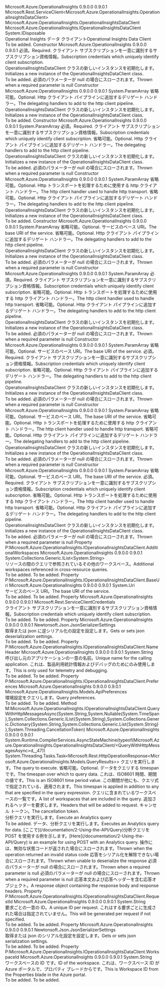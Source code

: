 <Type Name="OperationalInsightsDataClient" FullName="Microsoft.Azure.OperationalInsights.OperationalInsightsDataClient">
  <TypeSignature Language="C#" Value="public class OperationalInsightsDataClient : Microsoft.Rest.ServiceClient&lt;Microsoft.Azure.OperationalInsights.OperationalInsightsDataClient&gt;, IDisposable, Microsoft.Azure.OperationalInsights.IOperationalInsightsDataClient" />
  <TypeSignature Language="ILAsm" Value=".class public auto ansi beforefieldinit OperationalInsightsDataClient extends Microsoft.Rest.ServiceClient`1&lt;class Microsoft.Azure.OperationalInsights.OperationalInsightsDataClient&gt; implements class Microsoft.Azure.OperationalInsights.IOperationalInsightsDataClient, class System.IDisposable" />
  <TypeSignature Language="DocId" Value="T:Microsoft.Azure.OperationalInsights.OperationalInsightsDataClient" />
  <TypeSignature Language="VB.NET" Value="Public Class OperationalInsightsDataClient&#xA;Inherits ServiceClient(Of OperationalInsightsDataClient)&#xA;Implements IDisposable, IOperationalInsightsDataClient" />
  <TypeSignature Language="F#" Value="type OperationalInsightsDataClient = class&#xA;    inherit ServiceClient&lt;OperationalInsightsDataClient&gt;&#xA;    interface IOperationalInsightsDataClient&#xA;    interface IDisposable" />
  <AssemblyInfo>
    <AssemblyName>Microsoft.Azure.OperationalInsights</AssemblyName>
    <AssemblyVersion>0.9.0.0</AssemblyVersion>
    <AssemblyVersion>0.9.0.1</AssemblyVersion>
  </AssemblyInfo>
  <Base>
    <BaseTypeName>Microsoft.Rest.ServiceClient&lt;Microsoft.Azure.OperationalInsights.OperationalInsightsDataClient&gt;</BaseTypeName>
    <BaseTypeArguments>
      <BaseTypeArgument TypeParamName="!0">Microsoft.Azure.OperationalInsights.OperationalInsightsDataClient</BaseTypeArgument>
    </BaseTypeArguments>
  </Base>
  <Interfaces>
    <Interface>
      <InterfaceName>Microsoft.Azure.OperationalInsights.IOperationalInsightsDataClient</InterfaceName>
    </Interface>
    <Interface>
      <InterfaceName>System.IDisposable</InterfaceName>
    </Interface>
  </Interfaces>
  <Docs>
    <summary>
            <span data-ttu-id="2fda0-101">Operational Insights データ クライアント</span><span class="sxs-lookup"><span data-stu-id="2fda0-101">Operational Insights Data Client</span></span>
            </summary>
    <remarks>To be added.</remarks>
  </Docs>
  <Members>
    <Member MemberName=".ctor">
      <MemberSignature Language="C#" Value="public OperationalInsightsDataClient (Microsoft.Rest.ServiceClientCredentials credentials);" />
      <MemberSignature Language="ILAsm" Value=".method public hidebysig specialname rtspecialname instance void .ctor(class Microsoft.Rest.ServiceClientCredentials credentials) cil managed" />
      <MemberSignature Language="DocId" Value="M:Microsoft.Azure.OperationalInsights.OperationalInsightsDataClient.#ctor(Microsoft.Rest.ServiceClientCredentials)" />
      <MemberSignature Language="VB.NET" Value="Public Sub New (credentials As ServiceClientCredentials)" />
      <MemberSignature Language="F#" Value="new Microsoft.Azure.OperationalInsights.OperationalInsightsDataClient : Microsoft.Rest.ServiceClientCredentials -&gt; Microsoft.Azure.OperationalInsights.OperationalInsightsDataClient" Usage="new Microsoft.Azure.OperationalInsights.OperationalInsightsDataClient credentials" />
      <MemberType>Constructor</MemberType>
      <AssemblyInfo>
        <AssemblyName>Microsoft.Azure.OperationalInsights</AssemblyName>
        <AssemblyVersion>0.9.0.0</AssemblyVersion>
        <AssemblyVersion>0.9.0.1</AssemblyVersion>
      </AssemblyInfo>
      <Parameters>
        <Parameter Name="credentials" Type="Microsoft.Rest.ServiceClientCredentials" />
      </Parameters>
      <Docs>
        <param name="credentials">
            <span data-ttu-id="2fda0-102">必須。</span><span class="sxs-lookup"><span data-stu-id="2fda0-102">Required.</span></span> <span data-ttu-id="2fda0-103">クライアント サブスクリプションを一意に識別するサブスクリプション資格情報。</span><span class="sxs-lookup"><span data-stu-id="2fda0-103">Subscription credentials which uniquely identify client subscription.</span></span>
            </param>
        <summary>
            <span data-ttu-id="2fda0-104">OperationalInsightsDataClient クラスの新しいインスタンスを初期化します。</span><span class="sxs-lookup"><span data-stu-id="2fda0-104">Initializes a new instance of the OperationalInsightsDataClient class.</span></span>
            </summary>
        <remarks>To be added.</remarks>
        <exception cref="T:System.ArgumentNullException">
            <span data-ttu-id="2fda0-105">必須のパラメーターが null の場合にスローされます。</span><span class="sxs-lookup"><span data-stu-id="2fda0-105">Thrown when a required parameter is null</span></span>
            </exception>
      </Docs>
    </Member>
    <Member MemberName=".ctor">
      <MemberSignature Language="C#" Value="protected OperationalInsightsDataClient (params System.Net.Http.DelegatingHandler[] handlers);" />
      <MemberSignature Language="ILAsm" Value=".method familyhidebysig specialname rtspecialname instance void .ctor(class System.Net.Http.DelegatingHandler[] handlers) cil managed" />
      <MemberSignature Language="DocId" Value="M:Microsoft.Azure.OperationalInsights.OperationalInsightsDataClient.#ctor(System.Net.Http.DelegatingHandler[])" />
      <MemberSignature Language="VB.NET" Value="Protected Sub New (ParamArray handlers As DelegatingHandler())" />
      <MemberSignature Language="F#" Value="new Microsoft.Azure.OperationalInsights.OperationalInsightsDataClient : System.Net.Http.DelegatingHandler[] -&gt; Microsoft.Azure.OperationalInsights.OperationalInsightsDataClient" Usage="new Microsoft.Azure.OperationalInsights.OperationalInsightsDataClient handlers" />
      <MemberType>Constructor</MemberType>
      <AssemblyInfo>
        <AssemblyName>Microsoft.Azure.OperationalInsights</AssemblyName>
        <AssemblyVersion>0.9.0.0</AssemblyVersion>
        <AssemblyVersion>0.9.0.1</AssemblyVersion>
      </AssemblyInfo>
      <Parameters>
        <Parameter Name="handlers" Type="System.Net.Http.DelegatingHandler[]">
          <Attributes>
            <Attribute>
              <AttributeName>System.ParamArray</AttributeName>
            </Attribute>
          </Attributes>
        </Parameter>
      </Parameters>
      <Docs>
        <param name="handlers">
            <span data-ttu-id="2fda0-106">省略可能。</span><span class="sxs-lookup"><span data-stu-id="2fda0-106">Optional.</span></span> <span data-ttu-id="2fda0-107">Http クライアント パイプラインに追加するデリゲート ハンドラー。</span><span class="sxs-lookup"><span data-stu-id="2fda0-107">The delegating handlers to add to the http client pipeline.</span></span>
            </param>
        <summary>
            <span data-ttu-id="2fda0-108">OperationalInsightsDataClient クラスの新しいインスタンスを初期化します。</span><span class="sxs-lookup"><span data-stu-id="2fda0-108">Initializes a new instance of the OperationalInsightsDataClient class.</span></span>
            </summary>
        <remarks>To be added.</remarks>
      </Docs>
    </Member>
    <Member MemberName=".ctor">
      <MemberSignature Language="C#" Value="public OperationalInsightsDataClient (Microsoft.Rest.ServiceClientCredentials credentials, params System.Net.Http.DelegatingHandler[] handlers);" />
      <MemberSignature Language="ILAsm" Value=".method public hidebysig specialname rtspecialname instance void .ctor(class Microsoft.Rest.ServiceClientCredentials credentials, class System.Net.Http.DelegatingHandler[] handlers) cil managed" />
      <MemberSignature Language="DocId" Value="M:Microsoft.Azure.OperationalInsights.OperationalInsightsDataClient.#ctor(Microsoft.Rest.ServiceClientCredentials,System.Net.Http.DelegatingHandler[])" />
      <MemberSignature Language="VB.NET" Value="Public Sub New (credentials As ServiceClientCredentials, ParamArray handlers As DelegatingHandler())" />
      <MemberSignature Language="F#" Value="new Microsoft.Azure.OperationalInsights.OperationalInsightsDataClient : Microsoft.Rest.ServiceClientCredentials * System.Net.Http.DelegatingHandler[] -&gt; Microsoft.Azure.OperationalInsights.OperationalInsightsDataClient" Usage="new Microsoft.Azure.OperationalInsights.OperationalInsightsDataClient (credentials, handlers)" />
      <MemberType>Constructor</MemberType>
      <AssemblyInfo>
        <AssemblyName>Microsoft.Azure.OperationalInsights</AssemblyName>
        <AssemblyVersion>0.9.0.0</AssemblyVersion>
        <AssemblyVersion>0.9.0.1</AssemblyVersion>
      </AssemblyInfo>
      <Parameters>
        <Parameter Name="credentials" Type="Microsoft.Rest.ServiceClientCredentials" />
        <Parameter Name="handlers" Type="System.Net.Http.DelegatingHandler[]">
          <Attributes>
            <Attribute>
              <AttributeName>System.ParamArray</AttributeName>
            </Attribute>
          </Attributes>
        </Parameter>
      </Parameters>
      <Docs>
        <param name="credentials">
            <span data-ttu-id="2fda0-109">必須。</span><span class="sxs-lookup"><span data-stu-id="2fda0-109">Required.</span></span> <span data-ttu-id="2fda0-110">クライアント サブスクリプションを一意に識別するサブスクリプション資格情報。</span><span class="sxs-lookup"><span data-stu-id="2fda0-110">Subscription credentials which uniquely identify client subscription.</span></span>
            </param>
        <param name="handlers">
            <span data-ttu-id="2fda0-111">省略可能。</span><span class="sxs-lookup"><span data-stu-id="2fda0-111">Optional.</span></span> <span data-ttu-id="2fda0-112">Http クライアント パイプラインに追加するデリゲート ハンドラー。</span><span class="sxs-lookup"><span data-stu-id="2fda0-112">The delegating handlers to add to the http client pipeline.</span></span>
            </param>
        <summary>
            <span data-ttu-id="2fda0-113">OperationalInsightsDataClient クラスの新しいインスタンスを初期化します。</span><span class="sxs-lookup"><span data-stu-id="2fda0-113">Initializes a new instance of the OperationalInsightsDataClient class.</span></span>
            </summary>
        <remarks>To be added.</remarks>
        <exception cref="T:System.ArgumentNullException">
            <span data-ttu-id="2fda0-114">必須のパラメーターが null の場合にスローされます。</span><span class="sxs-lookup"><span data-stu-id="2fda0-114">Thrown when a required parameter is null</span></span>
            </exception>
      </Docs>
    </Member>
    <Member MemberName=".ctor">
      <MemberSignature Language="C#" Value="protected OperationalInsightsDataClient (System.Net.Http.HttpClientHandler rootHandler, params System.Net.Http.DelegatingHandler[] handlers);" />
      <MemberSignature Language="ILAsm" Value=".method familyhidebysig specialname rtspecialname instance void .ctor(class System.Net.Http.HttpClientHandler rootHandler, class System.Net.Http.DelegatingHandler[] handlers) cil managed" />
      <MemberSignature Language="DocId" Value="M:Microsoft.Azure.OperationalInsights.OperationalInsightsDataClient.#ctor(System.Net.Http.HttpClientHandler,System.Net.Http.DelegatingHandler[])" />
      <MemberSignature Language="VB.NET" Value="Protected Sub New (rootHandler As HttpClientHandler, ParamArray handlers As DelegatingHandler())" />
      <MemberSignature Language="F#" Value="new Microsoft.Azure.OperationalInsights.OperationalInsightsDataClient : System.Net.Http.HttpClientHandler * System.Net.Http.DelegatingHandler[] -&gt; Microsoft.Azure.OperationalInsights.OperationalInsightsDataClient" Usage="new Microsoft.Azure.OperationalInsights.OperationalInsightsDataClient (rootHandler, handlers)" />
      <MemberType>Constructor</MemberType>
      <AssemblyInfo>
        <AssemblyName>Microsoft.Azure.OperationalInsights</AssemblyName>
        <AssemblyVersion>0.9.0.0</AssemblyVersion>
        <AssemblyVersion>0.9.0.1</AssemblyVersion>
      </AssemblyInfo>
      <Parameters>
        <Parameter Name="rootHandler" Type="System.Net.Http.HttpClientHandler" />
        <Parameter Name="handlers" Type="System.Net.Http.DelegatingHandler[]">
          <Attributes>
            <Attribute>
              <AttributeName>System.ParamArray</AttributeName>
            </Attribute>
          </Attributes>
        </Parameter>
      </Parameters>
      <Docs>
        <param name="rootHandler">
            <span data-ttu-id="2fda0-115">省略可能。</span><span class="sxs-lookup"><span data-stu-id="2fda0-115">Optional.</span></span> <span data-ttu-id="2fda0-116">Http トランスポートを処理するために使用する http クライアント ハンドラー。</span><span class="sxs-lookup"><span data-stu-id="2fda0-116">The http client handler used to handle http transport.</span></span>
            </param>
        <param name="handlers">
            <span data-ttu-id="2fda0-117">省略可能。</span><span class="sxs-lookup"><span data-stu-id="2fda0-117">Optional.</span></span> <span data-ttu-id="2fda0-118">Http クライアント パイプラインに追加するデリゲート ハンドラー。</span><span class="sxs-lookup"><span data-stu-id="2fda0-118">The delegating handlers to add to the http client pipeline.</span></span>
            </param>
        <summary>
            <span data-ttu-id="2fda0-119">OperationalInsightsDataClient クラスの新しいインスタンスを初期化します。</span><span class="sxs-lookup"><span data-stu-id="2fda0-119">Initializes a new instance of the OperationalInsightsDataClient class.</span></span>
            </summary>
        <remarks>To be added.</remarks>
      </Docs>
    </Member>
    <Member MemberName=".ctor">
      <MemberSignature Language="C#" Value="protected OperationalInsightsDataClient (Uri baseUri, params System.Net.Http.DelegatingHandler[] handlers);" />
      <MemberSignature Language="ILAsm" Value=".method familyhidebysig specialname rtspecialname instance void .ctor(class System.Uri baseUri, class System.Net.Http.DelegatingHandler[] handlers) cil managed" />
      <MemberSignature Language="DocId" Value="M:Microsoft.Azure.OperationalInsights.OperationalInsightsDataClient.#ctor(System.Uri,System.Net.Http.DelegatingHandler[])" />
      <MemberSignature Language="VB.NET" Value="Protected Sub New (baseUri As Uri, ParamArray handlers As DelegatingHandler())" />
      <MemberSignature Language="F#" Value="new Microsoft.Azure.OperationalInsights.OperationalInsightsDataClient : Uri * System.Net.Http.DelegatingHandler[] -&gt; Microsoft.Azure.OperationalInsights.OperationalInsightsDataClient" Usage="new Microsoft.Azure.OperationalInsights.OperationalInsightsDataClient (baseUri, handlers)" />
      <MemberType>Constructor</MemberType>
      <AssemblyInfo>
        <AssemblyName>Microsoft.Azure.OperationalInsights</AssemblyName>
        <AssemblyVersion>0.9.0.0</AssemblyVersion>
        <AssemblyVersion>0.9.0.1</AssemblyVersion>
      </AssemblyInfo>
      <Parameters>
        <Parameter Name="baseUri" Type="System.Uri" />
        <Parameter Name="handlers" Type="System.Net.Http.DelegatingHandler[]">
          <Attributes>
            <Attribute>
              <AttributeName>System.ParamArray</AttributeName>
            </Attribute>
          </Attributes>
        </Parameter>
      </Parameters>
      <Docs>
        <param name="baseUri">
            <span data-ttu-id="2fda0-120">省略可能。</span><span class="sxs-lookup"><span data-stu-id="2fda0-120">Optional.</span></span> <span data-ttu-id="2fda0-121">サービスのベース URI。</span><span class="sxs-lookup"><span data-stu-id="2fda0-121">The base URI of the service.</span></span>
            </param>
        <param name="handlers">
            <span data-ttu-id="2fda0-122">省略可能。</span><span class="sxs-lookup"><span data-stu-id="2fda0-122">Optional.</span></span> <span data-ttu-id="2fda0-123">Http クライアント パイプラインに追加するデリゲート ハンドラー。</span><span class="sxs-lookup"><span data-stu-id="2fda0-123">The delegating handlers to add to the http client pipeline.</span></span>
            </param>
        <summary>
            <span data-ttu-id="2fda0-124">OperationalInsightsDataClient クラスの新しいインスタンスを初期化します。</span><span class="sxs-lookup"><span data-stu-id="2fda0-124">Initializes a new instance of the OperationalInsightsDataClient class.</span></span>
            </summary>
        <remarks>To be added.</remarks>
        <exception cref="T:System.ArgumentNullException">
            <span data-ttu-id="2fda0-125">必須のパラメーターが null の場合にスローされます。</span><span class="sxs-lookup"><span data-stu-id="2fda0-125">Thrown when a required parameter is null</span></span>
            </exception>
      </Docs>
    </Member>
    <Member MemberName=".ctor">
      <MemberSignature Language="C#" Value="public OperationalInsightsDataClient (Microsoft.Rest.ServiceClientCredentials credentials, System.Net.Http.HttpClientHandler rootHandler, params System.Net.Http.DelegatingHandler[] handlers);" />
      <MemberSignature Language="ILAsm" Value=".method public hidebysig specialname rtspecialname instance void .ctor(class Microsoft.Rest.ServiceClientCredentials credentials, class System.Net.Http.HttpClientHandler rootHandler, class System.Net.Http.DelegatingHandler[] handlers) cil managed" />
      <MemberSignature Language="DocId" Value="M:Microsoft.Azure.OperationalInsights.OperationalInsightsDataClient.#ctor(Microsoft.Rest.ServiceClientCredentials,System.Net.Http.HttpClientHandler,System.Net.Http.DelegatingHandler[])" />
      <MemberSignature Language="VB.NET" Value="Public Sub New (credentials As ServiceClientCredentials, rootHandler As HttpClientHandler, ParamArray handlers As DelegatingHandler())" />
      <MemberSignature Language="F#" Value="new Microsoft.Azure.OperationalInsights.OperationalInsightsDataClient : Microsoft.Rest.ServiceClientCredentials * System.Net.Http.HttpClientHandler * System.Net.Http.DelegatingHandler[] -&gt; Microsoft.Azure.OperationalInsights.OperationalInsightsDataClient" Usage="new Microsoft.Azure.OperationalInsights.OperationalInsightsDataClient (credentials, rootHandler, handlers)" />
      <MemberType>Constructor</MemberType>
      <AssemblyInfo>
        <AssemblyName>Microsoft.Azure.OperationalInsights</AssemblyName>
        <AssemblyVersion>0.9.0.0</AssemblyVersion>
        <AssemblyVersion>0.9.0.1</AssemblyVersion>
      </AssemblyInfo>
      <Parameters>
        <Parameter Name="credentials" Type="Microsoft.Rest.ServiceClientCredentials" />
        <Parameter Name="rootHandler" Type="System.Net.Http.HttpClientHandler" />
        <Parameter Name="handlers" Type="System.Net.Http.DelegatingHandler[]">
          <Attributes>
            <Attribute>
              <AttributeName>System.ParamArray</AttributeName>
            </Attribute>
          </Attributes>
        </Parameter>
      </Parameters>
      <Docs>
        <param name="credentials">
            <span data-ttu-id="2fda0-126">必須。</span><span class="sxs-lookup"><span data-stu-id="2fda0-126">Required.</span></span> <span data-ttu-id="2fda0-127">クライアント サブスクリプションを一意に識別するサブスクリプション資格情報。</span><span class="sxs-lookup"><span data-stu-id="2fda0-127">Subscription credentials which uniquely identify client subscription.</span></span>
            </param>
        <param name="rootHandler">
            <span data-ttu-id="2fda0-128">省略可能。</span><span class="sxs-lookup"><span data-stu-id="2fda0-128">Optional.</span></span> <span data-ttu-id="2fda0-129">Http トランスポートを処理するために使用する http クライアント ハンドラー。</span><span class="sxs-lookup"><span data-stu-id="2fda0-129">The http client handler used to handle http transport.</span></span>
            </param>
        <param name="handlers">
            <span data-ttu-id="2fda0-130">省略可能。</span><span class="sxs-lookup"><span data-stu-id="2fda0-130">Optional.</span></span> <span data-ttu-id="2fda0-131">Http クライアント パイプラインに追加するデリゲート ハンドラー。</span><span class="sxs-lookup"><span data-stu-id="2fda0-131">The delegating handlers to add to the http client pipeline.</span></span>
            </param>
        <summary>
            <span data-ttu-id="2fda0-132">OperationalInsightsDataClient クラスの新しいインスタンスを初期化します。</span><span class="sxs-lookup"><span data-stu-id="2fda0-132">Initializes a new instance of the OperationalInsightsDataClient class.</span></span>
            </summary>
        <remarks>To be added.</remarks>
        <exception cref="T:System.ArgumentNullException">
            <span data-ttu-id="2fda0-133">必須のパラメーターが null の場合にスローされます。</span><span class="sxs-lookup"><span data-stu-id="2fda0-133">Thrown when a required parameter is null</span></span>
            </exception>
      </Docs>
    </Member>
    <Member MemberName=".ctor">
      <MemberSignature Language="C#" Value="public OperationalInsightsDataClient (Uri baseUri, Microsoft.Rest.ServiceClientCredentials credentials, params System.Net.Http.DelegatingHandler[] handlers);" />
      <MemberSignature Language="ILAsm" Value=".method public hidebysig specialname rtspecialname instance void .ctor(class System.Uri baseUri, class Microsoft.Rest.ServiceClientCredentials credentials, class System.Net.Http.DelegatingHandler[] handlers) cil managed" />
      <MemberSignature Language="DocId" Value="M:Microsoft.Azure.OperationalInsights.OperationalInsightsDataClient.#ctor(System.Uri,Microsoft.Rest.ServiceClientCredentials,System.Net.Http.DelegatingHandler[])" />
      <MemberSignature Language="VB.NET" Value="Public Sub New (baseUri As Uri, credentials As ServiceClientCredentials, ParamArray handlers As DelegatingHandler())" />
      <MemberSignature Language="F#" Value="new Microsoft.Azure.OperationalInsights.OperationalInsightsDataClient : Uri * Microsoft.Rest.ServiceClientCredentials * System.Net.Http.DelegatingHandler[] -&gt; Microsoft.Azure.OperationalInsights.OperationalInsightsDataClient" Usage="new Microsoft.Azure.OperationalInsights.OperationalInsightsDataClient (baseUri, credentials, handlers)" />
      <MemberType>Constructor</MemberType>
      <AssemblyInfo>
        <AssemblyName>Microsoft.Azure.OperationalInsights</AssemblyName>
        <AssemblyVersion>0.9.0.0</AssemblyVersion>
        <AssemblyVersion>0.9.0.1</AssemblyVersion>
      </AssemblyInfo>
      <Parameters>
        <Parameter Name="baseUri" Type="System.Uri" />
        <Parameter Name="credentials" Type="Microsoft.Rest.ServiceClientCredentials" />
        <Parameter Name="handlers" Type="System.Net.Http.DelegatingHandler[]">
          <Attributes>
            <Attribute>
              <AttributeName>System.ParamArray</AttributeName>
            </Attribute>
          </Attributes>
        </Parameter>
      </Parameters>
      <Docs>
        <param name="baseUri">
            <span data-ttu-id="2fda0-134">省略可能。</span><span class="sxs-lookup"><span data-stu-id="2fda0-134">Optional.</span></span> <span data-ttu-id="2fda0-135">サービスのベース URI。</span><span class="sxs-lookup"><span data-stu-id="2fda0-135">The base URI of the service.</span></span>
            </param>
        <param name="credentials">
            <span data-ttu-id="2fda0-136">必須。</span><span class="sxs-lookup"><span data-stu-id="2fda0-136">Required.</span></span> <span data-ttu-id="2fda0-137">クライアント サブスクリプションを一意に識別するサブスクリプション資格情報。</span><span class="sxs-lookup"><span data-stu-id="2fda0-137">Subscription credentials which uniquely identify client subscription.</span></span>
            </param>
        <param name="handlers">
            <span data-ttu-id="2fda0-138">省略可能。</span><span class="sxs-lookup"><span data-stu-id="2fda0-138">Optional.</span></span> <span data-ttu-id="2fda0-139">Http クライアント パイプラインに追加するデリゲート ハンドラー。</span><span class="sxs-lookup"><span data-stu-id="2fda0-139">The delegating handlers to add to the http client pipeline.</span></span>
            </param>
        <summary>
            <span data-ttu-id="2fda0-140">OperationalInsightsDataClient クラスの新しいインスタンスを初期化します。</span><span class="sxs-lookup"><span data-stu-id="2fda0-140">Initializes a new instance of the OperationalInsightsDataClient class.</span></span>
            </summary>
        <remarks>To be added.</remarks>
        <exception cref="T:System.ArgumentNullException">
            <span data-ttu-id="2fda0-141">必須のパラメーターが null の場合にスローされます。</span><span class="sxs-lookup"><span data-stu-id="2fda0-141">Thrown when a required parameter is null</span></span>
            </exception>
      </Docs>
    </Member>
    <Member MemberName=".ctor">
      <MemberSignature Language="C#" Value="protected OperationalInsightsDataClient (Uri baseUri, System.Net.Http.HttpClientHandler rootHandler, params System.Net.Http.DelegatingHandler[] handlers);" />
      <MemberSignature Language="ILAsm" Value=".method familyhidebysig specialname rtspecialname instance void .ctor(class System.Uri baseUri, class System.Net.Http.HttpClientHandler rootHandler, class System.Net.Http.DelegatingHandler[] handlers) cil managed" />
      <MemberSignature Language="DocId" Value="M:Microsoft.Azure.OperationalInsights.OperationalInsightsDataClient.#ctor(System.Uri,System.Net.Http.HttpClientHandler,System.Net.Http.DelegatingHandler[])" />
      <MemberSignature Language="VB.NET" Value="Protected Sub New (baseUri As Uri, rootHandler As HttpClientHandler, ParamArray handlers As DelegatingHandler())" />
      <MemberSignature Language="F#" Value="new Microsoft.Azure.OperationalInsights.OperationalInsightsDataClient : Uri * System.Net.Http.HttpClientHandler * System.Net.Http.DelegatingHandler[] -&gt; Microsoft.Azure.OperationalInsights.OperationalInsightsDataClient" Usage="new Microsoft.Azure.OperationalInsights.OperationalInsightsDataClient (baseUri, rootHandler, handlers)" />
      <MemberType>Constructor</MemberType>
      <AssemblyInfo>
        <AssemblyName>Microsoft.Azure.OperationalInsights</AssemblyName>
        <AssemblyVersion>0.9.0.0</AssemblyVersion>
        <AssemblyVersion>0.9.0.1</AssemblyVersion>
      </AssemblyInfo>
      <Parameters>
        <Parameter Name="baseUri" Type="System.Uri" />
        <Parameter Name="rootHandler" Type="System.Net.Http.HttpClientHandler" />
        <Parameter Name="handlers" Type="System.Net.Http.DelegatingHandler[]">
          <Attributes>
            <Attribute>
              <AttributeName>System.ParamArray</AttributeName>
            </Attribute>
          </Attributes>
        </Parameter>
      </Parameters>
      <Docs>
        <param name="baseUri">
            <span data-ttu-id="2fda0-142">省略可能。</span><span class="sxs-lookup"><span data-stu-id="2fda0-142">Optional.</span></span> <span data-ttu-id="2fda0-143">サービスのベース URI。</span><span class="sxs-lookup"><span data-stu-id="2fda0-143">The base URI of the service.</span></span>
            </param>
        <param name="rootHandler">
            <span data-ttu-id="2fda0-144">省略可能。</span><span class="sxs-lookup"><span data-stu-id="2fda0-144">Optional.</span></span> <span data-ttu-id="2fda0-145">Http トランスポートを処理するために使用する http クライアント ハンドラー。</span><span class="sxs-lookup"><span data-stu-id="2fda0-145">The http client handler used to handle http transport.</span></span>
            </param>
        <param name="handlers">
            <span data-ttu-id="2fda0-146">省略可能。</span><span class="sxs-lookup"><span data-stu-id="2fda0-146">Optional.</span></span> <span data-ttu-id="2fda0-147">Http クライアント パイプラインに追加するデリゲート ハンドラー。</span><span class="sxs-lookup"><span data-stu-id="2fda0-147">The delegating handlers to add to the http client pipeline.</span></span>
            </param>
        <summary>
            <span data-ttu-id="2fda0-148">OperationalInsightsDataClient クラスの新しいインスタンスを初期化します。</span><span class="sxs-lookup"><span data-stu-id="2fda0-148">Initializes a new instance of the OperationalInsightsDataClient class.</span></span>
            </summary>
        <remarks>To be added.</remarks>
        <exception cref="T:System.ArgumentNullException">
            <span data-ttu-id="2fda0-149">必須のパラメーターが null の場合にスローされます。</span><span class="sxs-lookup"><span data-stu-id="2fda0-149">Thrown when a required parameter is null</span></span>
            </exception>
      </Docs>
    </Member>
    <Member MemberName=".ctor">
      <MemberSignature Language="C#" Value="public OperationalInsightsDataClient (Uri baseUri, Microsoft.Rest.ServiceClientCredentials credentials, System.Net.Http.HttpClientHandler rootHandler, params System.Net.Http.DelegatingHandler[] handlers);" />
      <MemberSignature Language="ILAsm" Value=".method public hidebysig specialname rtspecialname instance void .ctor(class System.Uri baseUri, class Microsoft.Rest.ServiceClientCredentials credentials, class System.Net.Http.HttpClientHandler rootHandler, class System.Net.Http.DelegatingHandler[] handlers) cil managed" />
      <MemberSignature Language="DocId" Value="M:Microsoft.Azure.OperationalInsights.OperationalInsightsDataClient.#ctor(System.Uri,Microsoft.Rest.ServiceClientCredentials,System.Net.Http.HttpClientHandler,System.Net.Http.DelegatingHandler[])" />
      <MemberSignature Language="VB.NET" Value="Public Sub New (baseUri As Uri, credentials As ServiceClientCredentials, rootHandler As HttpClientHandler, ParamArray handlers As DelegatingHandler())" />
      <MemberSignature Language="F#" Value="new Microsoft.Azure.OperationalInsights.OperationalInsightsDataClient : Uri * Microsoft.Rest.ServiceClientCredentials * System.Net.Http.HttpClientHandler * System.Net.Http.DelegatingHandler[] -&gt; Microsoft.Azure.OperationalInsights.OperationalInsightsDataClient" Usage="new Microsoft.Azure.OperationalInsights.OperationalInsightsDataClient (baseUri, credentials, rootHandler, handlers)" />
      <MemberType>Constructor</MemberType>
      <AssemblyInfo>
        <AssemblyName>Microsoft.Azure.OperationalInsights</AssemblyName>
        <AssemblyVersion>0.9.0.0</AssemblyVersion>
        <AssemblyVersion>0.9.0.1</AssemblyVersion>
      </AssemblyInfo>
      <Parameters>
        <Parameter Name="baseUri" Type="System.Uri" />
        <Parameter Name="credentials" Type="Microsoft.Rest.ServiceClientCredentials" />
        <Parameter Name="rootHandler" Type="System.Net.Http.HttpClientHandler" />
        <Parameter Name="handlers" Type="System.Net.Http.DelegatingHandler[]">
          <Attributes>
            <Attribute>
              <AttributeName>System.ParamArray</AttributeName>
            </Attribute>
          </Attributes>
        </Parameter>
      </Parameters>
      <Docs>
        <param name="baseUri">
            <span data-ttu-id="2fda0-150">省略可能。</span><span class="sxs-lookup"><span data-stu-id="2fda0-150">Optional.</span></span> <span data-ttu-id="2fda0-151">サービスのベース URI。</span><span class="sxs-lookup"><span data-stu-id="2fda0-151">The base URI of the service.</span></span>
            </param>
        <param name="credentials">
            <span data-ttu-id="2fda0-152">必須。</span><span class="sxs-lookup"><span data-stu-id="2fda0-152">Required.</span></span> <span data-ttu-id="2fda0-153">クライアント サブスクリプションを一意に識別するサブスクリプション資格情報。</span><span class="sxs-lookup"><span data-stu-id="2fda0-153">Subscription credentials which uniquely identify client subscription.</span></span>
            </param>
        <param name="rootHandler">
            <span data-ttu-id="2fda0-154">省略可能。</span><span class="sxs-lookup"><span data-stu-id="2fda0-154">Optional.</span></span> <span data-ttu-id="2fda0-155">Http トランスポートを処理するために使用する http クライアント ハンドラー。</span><span class="sxs-lookup"><span data-stu-id="2fda0-155">The http client handler used to handle http transport.</span></span>
            </param>
        <param name="handlers">
            <span data-ttu-id="2fda0-156">省略可能。</span><span class="sxs-lookup"><span data-stu-id="2fda0-156">Optional.</span></span> <span data-ttu-id="2fda0-157">Http クライアント パイプラインに追加するデリゲート ハンドラー。</span><span class="sxs-lookup"><span data-stu-id="2fda0-157">The delegating handlers to add to the http client pipeline.</span></span>
            </param>
        <summary>
            <span data-ttu-id="2fda0-158">OperationalInsightsDataClient クラスの新しいインスタンスを初期化します。</span><span class="sxs-lookup"><span data-stu-id="2fda0-158">Initializes a new instance of the OperationalInsightsDataClient class.</span></span>
            </summary>
        <remarks>To be added.</remarks>
        <exception cref="T:System.ArgumentNullException">
            <span data-ttu-id="2fda0-159">必須のパラメーターが null の場合にスローされます。</span><span class="sxs-lookup"><span data-stu-id="2fda0-159">Thrown when a required parameter is null</span></span>
            </exception>
      </Docs>
    </Member>
    <Member MemberName="AdditionalWorkspaces">
      <MemberSignature Language="C#" Value="public System.Collections.Generic.IList&lt;string&gt; AdditionalWorkspaces { get; set; }" />
      <MemberSignature Language="ILAsm" Value=".property instance class System.Collections.Generic.IList`1&lt;string&gt; AdditionalWorkspaces" />
      <MemberSignature Language="DocId" Value="P:Microsoft.Azure.OperationalInsights.OperationalInsightsDataClient.AdditionalWorkspaces" />
      <MemberSignature Language="VB.NET" Value="Public Property AdditionalWorkspaces As IList(Of String)" />
      <MemberSignature Language="F#" Value="member this.AdditionalWorkspaces : System.Collections.Generic.IList&lt;string&gt; with get, set" Usage="Microsoft.Azure.OperationalInsights.OperationalInsightsDataClient.AdditionalWorkspaces" />
      <MemberType>Property</MemberType>
      <Implements>
        <InterfaceMember>P:Microsoft.Azure.OperationalInsights.IOperationalInsightsDataClient.AdditionalWorkspaces</InterfaceMember>
      </Implements>
      <AssemblyInfo>
        <AssemblyName>Microsoft.Azure.OperationalInsights</AssemblyName>
        <AssemblyVersion>0.9.0.0</AssemblyVersion>
        <AssemblyVersion>0.9.0.1</AssemblyVersion>
      </AssemblyInfo>
      <ReturnValue>
        <ReturnType>System.Collections.Generic.IList&lt;System.String&gt;</ReturnType>
      </ReturnValue>
      <Docs>
        <summary>
            <span data-ttu-id="2fda0-160">リソースの間のクエリで参照されているその他のワークスペース。</span><span class="sxs-lookup"><span data-stu-id="2fda0-160">Additional workspaces referenced in cross-resource queries.</span></span>
            </summary>
        <value>To be added.</value>
        <remarks>To be added.</remarks>
      </Docs>
    </Member>
    <Member MemberName="BaseUri">
      <MemberSignature Language="C#" Value="public Uri BaseUri { get; set; }" />
      <MemberSignature Language="ILAsm" Value=".property instance class System.Uri BaseUri" />
      <MemberSignature Language="DocId" Value="P:Microsoft.Azure.OperationalInsights.OperationalInsightsDataClient.BaseUri" />
      <MemberSignature Language="VB.NET" Value="Public Property BaseUri As Uri" />
      <MemberSignature Language="F#" Value="member this.BaseUri : Uri with get, set" Usage="Microsoft.Azure.OperationalInsights.OperationalInsightsDataClient.BaseUri" />
      <MemberType>Property</MemberType>
      <Implements>
        <InterfaceMember>P:Microsoft.Azure.OperationalInsights.IOperationalInsightsDataClient.BaseUri</InterfaceMember>
      </Implements>
      <AssemblyInfo>
        <AssemblyName>Microsoft.Azure.OperationalInsights</AssemblyName>
        <AssemblyVersion>0.9.0.0</AssemblyVersion>
        <AssemblyVersion>0.9.0.1</AssemblyVersion>
      </AssemblyInfo>
      <ReturnValue>
        <ReturnType>System.Uri</ReturnType>
      </ReturnValue>
      <Docs>
        <summary>
            <span data-ttu-id="2fda0-161">サービスのベース URI。</span><span class="sxs-lookup"><span data-stu-id="2fda0-161">The base URI of the service.</span></span>
            </summary>
        <value>To be added.</value>
        <remarks>To be added.</remarks>
      </Docs>
    </Member>
    <Member MemberName="Credentials">
      <MemberSignature Language="C#" Value="public Microsoft.Rest.ServiceClientCredentials Credentials { get; }" />
      <MemberSignature Language="ILAsm" Value=".property instance class Microsoft.Rest.ServiceClientCredentials Credentials" />
      <MemberSignature Language="DocId" Value="P:Microsoft.Azure.OperationalInsights.OperationalInsightsDataClient.Credentials" />
      <MemberSignature Language="VB.NET" Value="Public ReadOnly Property Credentials As ServiceClientCredentials" />
      <MemberSignature Language="F#" Value="member this.Credentials : Microsoft.Rest.ServiceClientCredentials" Usage="Microsoft.Azure.OperationalInsights.OperationalInsightsDataClient.Credentials" />
      <MemberType>Property</MemberType>
      <AssemblyInfo>
        <AssemblyName>Microsoft.Azure.OperationalInsights</AssemblyName>
        <AssemblyVersion>0.9.0.0</AssemblyVersion>
        <AssemblyVersion>0.9.0.1</AssemblyVersion>
      </AssemblyInfo>
      <ReturnValue>
        <ReturnType>Microsoft.Rest.ServiceClientCredentials</ReturnType>
      </ReturnValue>
      <Docs>
        <summary>
            <span data-ttu-id="2fda0-162">クライアント サブスクリプションを一意に識別するサブスクリプション資格情報。</span><span class="sxs-lookup"><span data-stu-id="2fda0-162">Subscription credentials which uniquely identify client subscription.</span></span>
            </summary>
        <value>To be added.</value>
        <remarks>To be added.</remarks>
      </Docs>
    </Member>
    <Member MemberName="DeserializationSettings">
      <MemberSignature Language="C#" Value="public Newtonsoft.Json.JsonSerializerSettings DeserializationSettings { get; }" />
      <MemberSignature Language="ILAsm" Value=".property instance class Newtonsoft.Json.JsonSerializerSettings DeserializationSettings" />
      <MemberSignature Language="DocId" Value="P:Microsoft.Azure.OperationalInsights.OperationalInsightsDataClient.DeserializationSettings" />
      <MemberSignature Language="VB.NET" Value="Public ReadOnly Property DeserializationSettings As JsonSerializerSettings" />
      <MemberSignature Language="F#" Value="member this.DeserializationSettings : Newtonsoft.Json.JsonSerializerSettings" Usage="Microsoft.Azure.OperationalInsights.OperationalInsightsDataClient.DeserializationSettings" />
      <MemberType>Property</MemberType>
      <AssemblyInfo>
        <AssemblyName>Microsoft.Azure.OperationalInsights</AssemblyName>
        <AssemblyVersion>0.9.0.0</AssemblyVersion>
        <AssemblyVersion>0.9.0.1</AssemblyVersion>
      </AssemblyInfo>
      <ReturnValue>
        <ReturnType>Newtonsoft.Json.JsonSerializerSettings</ReturnType>
      </ReturnValue>
      <Docs>
        <summary>
            <span data-ttu-id="2fda0-163">取得または json に逆シリアル化の設定を設定します。</span><span class="sxs-lookup"><span data-stu-id="2fda0-163">Gets or sets json deserialization settings.</span></span>
            </summary>
        <value>To be added.</value>
        <remarks>To be added.</remarks>
      </Docs>
    </Member>
    <Member MemberName="NameHeader">
      <MemberSignature Language="C#" Value="public string NameHeader { get; set; }" />
      <MemberSignature Language="ILAsm" Value=".property instance string NameHeader" />
      <MemberSignature Language="DocId" Value="P:Microsoft.Azure.OperationalInsights.OperationalInsightsDataClient.NameHeader" />
      <MemberSignature Language="VB.NET" Value="Public Property NameHeader As String" />
      <MemberSignature Language="F#" Value="member this.NameHeader : string with get, set" Usage="Microsoft.Azure.OperationalInsights.OperationalInsightsDataClient.NameHeader" />
      <MemberType>Property</MemberType>
      <Implements>
        <InterfaceMember>P:Microsoft.Azure.OperationalInsights.IOperationalInsightsDataClient.NameHeader</InterfaceMember>
      </Implements>
      <AssemblyInfo>
        <AssemblyName>Microsoft.Azure.OperationalInsights</AssemblyName>
        <AssemblyVersion>0.9.0.0</AssemblyVersion>
        <AssemblyVersion>0.9.0.1</AssemblyVersion>
      </AssemblyInfo>
      <ReturnValue>
        <ReturnType>System.String</ReturnType>
      </ReturnValue>
      <Docs>
        <summary>
            <span data-ttu-id="2fda0-164">呼び出し元のアプリケーションの一意の名前。</span><span class="sxs-lookup"><span data-stu-id="2fda0-164">Unique name for the calling application.</span></span> <span data-ttu-id="2fda0-165">これは、製品利用統計情報およびデバッグのためにのみ使用します。</span><span class="sxs-lookup"><span data-stu-id="2fda0-165">This is only used for telemetry and debugging.</span></span>
            </summary>
        <value>To be added.</value>
        <remarks>To be added.</remarks>
      </Docs>
    </Member>
    <Member MemberName="Preferences">
      <MemberSignature Language="C#" Value="public Microsoft.Azure.OperationalInsights.Models.ApiPreferences Preferences { get; set; }" />
      <MemberSignature Language="ILAsm" Value=".property instance class Microsoft.Azure.OperationalInsights.Models.ApiPreferences Preferences" />
      <MemberSignature Language="DocId" Value="P:Microsoft.Azure.OperationalInsights.OperationalInsightsDataClient.Preferences" />
      <MemberSignature Language="VB.NET" Value="Public Property Preferences As ApiPreferences" />
      <MemberSignature Language="F#" Value="member this.Preferences : Microsoft.Azure.OperationalInsights.Models.ApiPreferences with get, set" Usage="Microsoft.Azure.OperationalInsights.OperationalInsightsDataClient.Preferences" />
      <MemberType>Property</MemberType>
      <Implements>
        <InterfaceMember>P:Microsoft.Azure.OperationalInsights.IOperationalInsightsDataClient.Preferences</InterfaceMember>
      </Implements>
      <AssemblyInfo>
        <AssemblyName>Microsoft.Azure.OperationalInsights</AssemblyName>
        <AssemblyVersion>0.9.0.0</AssemblyVersion>
        <AssemblyVersion>0.9.0.1</AssemblyVersion>
      </AssemblyInfo>
      <ReturnValue>
        <ReturnType>Microsoft.Azure.OperationalInsights.Models.ApiPreferences</ReturnType>
      </ReturnValue>
      <Docs>
        <summary>
            <span data-ttu-id="2fda0-166">環境設定をクエリします。</span><span class="sxs-lookup"><span data-stu-id="2fda0-166">Query preferences.</span></span>
            </summary>
        <value>To be added.</value>
        <remarks>To be added.</remarks>
      </Docs>
    </Member>
    <Member MemberName="QueryWithHttpMessagesAsync">
      <MemberSignature Language="C#" Value="public System.Threading.Tasks.Task&lt;Microsoft.Rest.HttpOperationResponse&lt;Microsoft.Azure.OperationalInsights.Models.QueryResults&gt;&gt; QueryWithHttpMessagesAsync (string query, Nullable&lt;TimeSpan&gt; timespan = null, System.Collections.Generic.IList&lt;string&gt; workspaces = null, System.Collections.Generic.Dictionary&lt;string,System.Collections.Generic.List&lt;string&gt;&gt; customHeaders = null, System.Threading.CancellationToken cancellationToken = null);" />
      <MemberSignature Language="ILAsm" Value=".method public hidebysig newslot virtual instance class System.Threading.Tasks.Task`1&lt;class Microsoft.Rest.HttpOperationResponse`1&lt;class Microsoft.Azure.OperationalInsights.Models.QueryResults&gt;&gt; QueryWithHttpMessagesAsync(string query, valuetype System.Nullable`1&lt;valuetype System.TimeSpan&gt; timespan, class System.Collections.Generic.IList`1&lt;string&gt; workspaces, class System.Collections.Generic.Dictionary`2&lt;string, class System.Collections.Generic.List`1&lt;string&gt;&gt; customHeaders, valuetype System.Threading.CancellationToken cancellationToken) cil managed" />
      <MemberSignature Language="DocId" Value="M:Microsoft.Azure.OperationalInsights.OperationalInsightsDataClient.QueryWithHttpMessagesAsync(System.String,System.Nullable{System.TimeSpan},System.Collections.Generic.IList{System.String},System.Collections.Generic.Dictionary{System.String,System.Collections.Generic.List{System.String}},System.Threading.CancellationToken)" />
      <MemberSignature Language="F#" Value="abstract member QueryWithHttpMessagesAsync : string * Nullable&lt;TimeSpan&gt; * System.Collections.Generic.IList&lt;string&gt; * System.Collections.Generic.Dictionary&lt;string, System.Collections.Generic.List&lt;string&gt;&gt; * System.Threading.CancellationToken -&gt; System.Threading.Tasks.Task&lt;Microsoft.Rest.HttpOperationResponse&lt;Microsoft.Azure.OperationalInsights.Models.QueryResults&gt;&gt;&#xA;override this.QueryWithHttpMessagesAsync : string * Nullable&lt;TimeSpan&gt; * System.Collections.Generic.IList&lt;string&gt; * System.Collections.Generic.Dictionary&lt;string, System.Collections.Generic.List&lt;string&gt;&gt; * System.Threading.CancellationToken -&gt; System.Threading.Tasks.Task&lt;Microsoft.Rest.HttpOperationResponse&lt;Microsoft.Azure.OperationalInsights.Models.QueryResults&gt;&gt;" Usage="operationalInsightsDataClient.QueryWithHttpMessagesAsync (query, timespan, workspaces, customHeaders, cancellationToken)" />
      <MemberType>Method</MemberType>
      <Implements>
        <InterfaceMember>M:Microsoft.Azure.OperationalInsights.IOperationalInsightsDataClient.QueryWithHttpMessagesAsync(System.String,System.Nullable{System.TimeSpan},System.Collections.Generic.IList{System.String},System.Collections.Generic.Dictionary{System.String,System.Collections.Generic.List{System.String}},System.Threading.CancellationToken)</InterfaceMember>
      </Implements>
      <AssemblyInfo>
        <AssemblyName>Microsoft.Azure.OperationalInsights</AssemblyName>
        <AssemblyVersion>0.9.0.0</AssemblyVersion>
        <AssemblyVersion>0.9.0.1</AssemblyVersion>
      </AssemblyInfo>
      <Attributes>
        <Attribute>
          <AttributeName>System.Runtime.CompilerServices.AsyncStateMachine(typeof(Microsoft.Azure.OperationalInsights.OperationalInsightsDataClient/&lt;QueryWithHttpMessagesAsync&gt;d__47))</AttributeName>
        </Attribute>
      </Attributes>
      <ReturnValue>
        <ReturnType>System.Threading.Tasks.Task&lt;Microsoft.Rest.HttpOperationResponse&lt;Microsoft.Azure.OperationalInsights.Models.QueryResults&gt;&gt;</ReturnType>
      </ReturnValue>
      <Parameters>
        <Parameter Name="query" Type="System.String" />
        <Parameter Name="timespan" Type="System.Nullable&lt;System.TimeSpan&gt;" />
        <Parameter Name="workspaces" Type="System.Collections.Generic.IList&lt;System.String&gt;" />
        <Parameter Name="customHeaders" Type="System.Collections.Generic.Dictionary&lt;System.String,System.Collections.Generic.List&lt;System.String&gt;&gt;" />
        <Parameter Name="cancellationToken" Type="System.Threading.CancellationToken" />
      </Parameters>
      <Docs>
        <param name="query">
            <span data-ttu-id="2fda0-167">クエリを実行します。</span><span class="sxs-lookup"><span data-stu-id="2fda0-167">The query to execute.</span></span>
            </param>
        <param name="timespan">
            <span data-ttu-id="2fda0-168">省略可能。</span><span class="sxs-lookup"><span data-stu-id="2fda0-168">Optional.</span></span> <span data-ttu-id="2fda0-169">データをクエリする timespan です。</span><span class="sxs-lookup"><span data-stu-id="2fda0-169">The timespan over which to query data.</span></span> <span data-ttu-id="2fda0-170">これは、ISO8601 時間、期間の値です。</span><span class="sxs-lookup"><span data-stu-id="2fda0-170">This is an ISO8601 time period value.</span></span>  <span data-ttu-id="2fda0-171">この期間が他にも、クエリ式で指定されている、適用されます。</span><span class="sxs-lookup"><span data-stu-id="2fda0-171">This timespan is applied in addition to any that are specified in the query expression.</span></span>
            </param>
        <param name="workspaces">
            <span data-ttu-id="2fda0-172">クエリに含まれているワークスペースの一覧です。</span><span class="sxs-lookup"><span data-stu-id="2fda0-172">A list of workspaces that are included in the query.</span></span>
            </param>
        <param name="customHeaders">
            <span data-ttu-id="2fda0-173">追加されるヘッダーを要求します。</span><span class="sxs-lookup"><span data-stu-id="2fda0-173">Headers that will be added to request.</span></span>
            </param>
        <param name="cancellationToken">
            <span data-ttu-id="2fda0-174">キャンセル トークン。</span><span class="sxs-lookup"><span data-stu-id="2fda0-174">The cancellation token.</span></span>
            </param>
        <summary>
            <span data-ttu-id="2fda0-175">分析クエリを実行します。</span><span class="sxs-lookup"><span data-stu-id="2fda0-175">Execute an Analytics query</span></span>
            </summary>
        <returns>To be added.</returns>
        <remarks>
            <span data-ttu-id="2fda0-176">データ、分析クエリを実行します。</span><span class="sxs-lookup"><span data-stu-id="2fda0-176">Executes an Analytics query for data.</span></span>
            <span data-ttu-id="2fda0-177">[ここで](/documentation/2-Using-the-API/Query)分析クエリを POST を使用する例を示します。</span><span class="sxs-lookup"><span data-stu-id="2fda0-177">[Here](/documentation/2-Using-the-API/Query) is an example for using POST with an Analytics query.</span></span>
            </remarks>
        <exception cref="T:Microsoft.Azure.OperationalInsights.Models.ErrorResponseException">
            <span data-ttu-id="2fda0-178">操作には、無効な状態コードが返された場合にスローされます。</span><span class="sxs-lookup"><span data-stu-id="2fda0-178">Thrown when the operation returned an invalid status code</span></span>
            </exception>
        <exception cref="T:Microsoft.Rest.SerializationException">
            <span data-ttu-id="2fda0-179">応答をシリアル化を解除できない場合にスローされます。</span><span class="sxs-lookup"><span data-stu-id="2fda0-179">Thrown when unable to deserialize the response</span></span>
            </exception>
        <exception cref="T:Microsoft.Rest.ValidationException">
            <span data-ttu-id="2fda0-180">必須のパラメーターが null の場合にスローされます。</span><span class="sxs-lookup"><span data-stu-id="2fda0-180">Thrown when a required parameter is null</span></span>
            </exception>
        <exception cref="T:System.ArgumentNullException">
            <span data-ttu-id="2fda0-181">必須のパラメーターが null の場合にスローされます。</span><span class="sxs-lookup"><span data-stu-id="2fda0-181">Thrown when a required parameter is null</span></span>
            </exception>
        <return>
            <span data-ttu-id="2fda0-182">応答本文および応答ヘッダーを含む応答オブジェクト。</span><span class="sxs-lookup"><span data-stu-id="2fda0-182">A response object containing the response body and response headers.</span></span>
            </return>
      </Docs>
    </Member>
    <Member MemberName="RequestId">
      <MemberSignature Language="C#" Value="public string RequestId { get; set; }" />
      <MemberSignature Language="ILAsm" Value=".property instance string RequestId" />
      <MemberSignature Language="DocId" Value="P:Microsoft.Azure.OperationalInsights.OperationalInsightsDataClient.RequestId" />
      <MemberSignature Language="VB.NET" Value="Public Property RequestId As String" />
      <MemberSignature Language="F#" Value="member this.RequestId : string with get, set" Usage="Microsoft.Azure.OperationalInsights.OperationalInsightsDataClient.RequestId" />
      <MemberType>Property</MemberType>
      <Implements>
        <InterfaceMember>P:Microsoft.Azure.OperationalInsights.IOperationalInsightsDataClient.RequestId</InterfaceMember>
      </Implements>
      <AssemblyInfo>
        <AssemblyName>Microsoft.Azure.OperationalInsights</AssemblyName>
        <AssemblyVersion>0.9.0.0</AssemblyVersion>
        <AssemblyVersion>0.9.0.1</AssemblyVersion>
      </AssemblyInfo>
      <ReturnValue>
        <ReturnType>System.String</ReturnType>
      </ReturnValue>
      <Docs>
        <summary>
            <span data-ttu-id="2fda0-183">要求ごとの一意の ID。</span><span class="sxs-lookup"><span data-stu-id="2fda0-183">A unique ID per request.</span></span> <span data-ttu-id="2fda0-184">これはする要求ごとに生成された場合は指定されていません。</span><span class="sxs-lookup"><span data-stu-id="2fda0-184">This will be generated per request if not specified.</span></span>
            </summary>
        <value>To be added.</value>
        <remarks>To be added.</remarks>
      </Docs>
    </Member>
    <Member MemberName="SerializationSettings">
      <MemberSignature Language="C#" Value="public Newtonsoft.Json.JsonSerializerSettings SerializationSettings { get; }" />
      <MemberSignature Language="ILAsm" Value=".property instance class Newtonsoft.Json.JsonSerializerSettings SerializationSettings" />
      <MemberSignature Language="DocId" Value="P:Microsoft.Azure.OperationalInsights.OperationalInsightsDataClient.SerializationSettings" />
      <MemberSignature Language="VB.NET" Value="Public ReadOnly Property SerializationSettings As JsonSerializerSettings" />
      <MemberSignature Language="F#" Value="member this.SerializationSettings : Newtonsoft.Json.JsonSerializerSettings" Usage="Microsoft.Azure.OperationalInsights.OperationalInsightsDataClient.SerializationSettings" />
      <MemberType>Property</MemberType>
      <AssemblyInfo>
        <AssemblyName>Microsoft.Azure.OperationalInsights</AssemblyName>
        <AssemblyVersion>0.9.0.0</AssemblyVersion>
        <AssemblyVersion>0.9.0.1</AssemblyVersion>
      </AssemblyInfo>
      <ReturnValue>
        <ReturnType>Newtonsoft.Json.JsonSerializerSettings</ReturnType>
      </ReturnValue>
      <Docs>
        <summary>
            <span data-ttu-id="2fda0-185">取得または json のシリアル化設定を設定します。</span><span class="sxs-lookup"><span data-stu-id="2fda0-185">Gets or sets json serialization settings.</span></span>
            </summary>
        <value>To be added.</value>
        <remarks>To be added.</remarks>
      </Docs>
    </Member>
    <Member MemberName="WorkspaceId">
      <MemberSignature Language="C#" Value="public string WorkspaceId { get; set; }" />
      <MemberSignature Language="ILAsm" Value=".property instance string WorkspaceId" />
      <MemberSignature Language="DocId" Value="P:Microsoft.Azure.OperationalInsights.OperationalInsightsDataClient.WorkspaceId" />
      <MemberSignature Language="VB.NET" Value="Public Property WorkspaceId As String" />
      <MemberSignature Language="F#" Value="member this.WorkspaceId : string with get, set" Usage="Microsoft.Azure.OperationalInsights.OperationalInsightsDataClient.WorkspaceId" />
      <MemberType>Property</MemberType>
      <Implements>
        <InterfaceMember>P:Microsoft.Azure.OperationalInsights.IOperationalInsightsDataClient.WorkspaceId</InterfaceMember>
      </Implements>
      <AssemblyInfo>
        <AssemblyName>Microsoft.Azure.OperationalInsights</AssemblyName>
        <AssemblyVersion>0.9.0.0</AssemblyVersion>
        <AssemblyVersion>0.9.0.1</AssemblyVersion>
      </AssemblyInfo>
      <ReturnValue>
        <ReturnType>System.String</ReturnType>
      </ReturnValue>
      <Docs>
        <summary>
            <span data-ttu-id="2fda0-186">ワークスペースの ID です。</span><span class="sxs-lookup"><span data-stu-id="2fda0-186">ID of the workspace.</span></span> <span data-ttu-id="2fda0-187">これは、ワークスペース ID が Azure ポータルで、プロパティ ブレードからです。</span><span class="sxs-lookup"><span data-stu-id="2fda0-187">This is Workspace ID from the Properties blade in the Azure portal.</span></span>
            </summary>
        <value>To be added.</value>
        <remarks>To be added.</remarks>
      </Docs>
    </Member>
  </Members>
</Type>